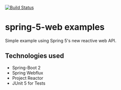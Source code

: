 [![Build Status](https://travis-ci.com/superernie77/spring-5-web-demo.svg?branch=master)](https://travis-ci.com/superernie77/spring-5-web-demo)

# spring-5-web examples

Simple example using Spring 5's new reactive web API.

## Technologies used

- Spring-Boot 2
- Spring Webflux
- Project Reactor
- JUnit 5 for Tests